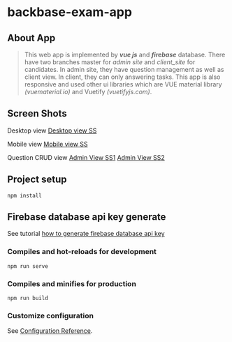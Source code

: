 
# backbase-exam-app

## About App

> This web app is implemented by ***vue js*** and ***firebase*** database. There have two branches master for *admin site* and *client_site* for candidates. In admin site, they have question management as well as client view. In client, they can only answering tasks. This app is also responsive and used other ui libraries which are VUE material library *(vuematerial.io)* and Vuetify *(vuetifyjs.com)*.

## Screen Shots
Desktop view
[Desktop view SS](https://github.com/mtstorehub/backbase-exam-app/blob/master/screenshots/desktop.PNG)

Mobile view
[Mobile view SS](https://github.com/mtstorehub/backbase-exam-app/blob/master/screenshots/mobile.PNG)

Question CRUD view
[Admin View SS1](https://github.com/mtstorehub/backbase-exam-app/blob/master/screenshots/admin_1.png)
[Admin View SS2](https://github.com/mtstorehub/backbase-exam-app/blob/master/screenshots/admin_2.png)




## Project setup
```
npm install
```

## Firebase database api key generate
See tutorial
[how to generate firebase database api key](https://www.appypie.com/faqs/how-can-i-get-api-key-auth-domain-database-url-and-storage-bucket-from-my-firebase-account)


### Compiles and hot-reloads for development
```
npm run serve
```

### Compiles and minifies for production
```
npm run build
```


### Customize configuration
See [Configuration Reference](https://cli.vuejs.org/config/).
